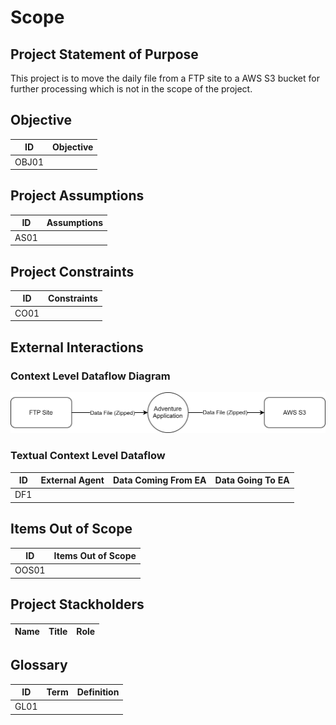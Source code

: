 # Scope

## Project Statement of Purpose
This project is to move the daily file from a FTP site to a AWS S3 bucket for further processing which is not in the scope of the project.

## Objective
| ID | Objective |
|:---:|:---|
|OBJ01||

## Project Assumptions
| ID | Assumptions |
|:---:|:---|
|AS01||

## Project Constraints
| ID | Constraints|
|:---:|:---|
|CO01||

## External Interactions
### Context Level Dataflow Diagram
![Context Level Dataflow Diagram](context_level_dataflow_diagram.svg)

### Textual Context Level Dataflow
| ID  | External Agent | Data Coming From EA | Data Going To EA |
| --- | -------------- | ------------------- | ---------------- |
| DF1 | | | |

## Items Out of Scope
| ID | Items Out of Scope |
|:---:|:---|
|OOS01||

## Project Stackholders
| Name | Title | Role |
|:---:|:---:|:---:|

## Glossary
| ID | Term | Definition |
|:---:|:---:|:---:|
|GL01|||